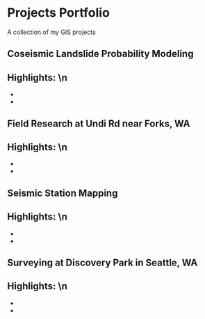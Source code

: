 # Projects Portfolio
A collection of my GIS projects
## Coseismic Landslide Probability Modeling
Highlights: \n
-
-
-
## Field Research at Undi Rd near Forks, WA
Highlights: \n
-
-
-
## Seismic Station Mapping
Highlights: \n
-
-
-
## Surveying at Discovery Park in Seattle, WA
Highlights: \n
-
-
-